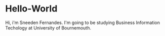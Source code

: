 # Hello-World

Hi, i'm Sneeden Fernandes.
I'm going to be studying Business Information Techology at University of Bournemouth.
